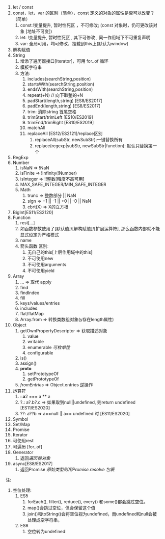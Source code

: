 1. let / const
  1. const，let，var 的区别（简单），const 定义的对象的属性是否可以改变？（简单）
     1. const:!变量提升, 暂时性死区 ，不可修改; (const 对象时，仍可更改该对象 [地址不可变])
     2. let: !变量提升, 暂时性死区  , 其下可修改 , 同一作用域下不可重复声明
     3. var: 全局可用，均可修改，挂载到this上(默认为window)
2. 解构赋值
3. String
   1. 增添了遍历器接口[Iterator]，可用 for..of 循环
   2. 模板字符串
   3. 方法:
      1. includes(searchString,position)
      2. startsWith(searchString,position)
      3. endsWith(searchString,position)
      4. repeat(+N) // 向下取整的+N
      5. padStart(length,string) [ES8/ES2017]
      6. padEnd(length,string) [ES8/ES2017]
      7. trim: 消除string 首尾空格
      8. trimStart/trimLeft [ES10/ES2019]
      9. trimEnd/trimRight  [ES10/ES2019]
      10. matchAll
      11. replaceAll [ES12/ES2121]/replace区别
          1.  replaceAll(subStr, newSubStr):一键替换所有
          2.  replace(regexp|subStr, newSubStr|function): 默认只替换第一个
4.  RegExp
5. Number
   1. isNaN => !NaN
   2. isFinite => !Infinity(!Number)
   3. isInteger => !!整数[精度不高可用]
   4. MAX_SAFE_INTEGER/MIN_SAFE_INTEGER
   5. Math
      1. trunc => 整数部分 || NaN
      2. sign => +1 || -1 || +0 || -0 || NaN
      3. cbrt(X) => X的立方根
6. BigInt[ES11/ES2120]
7. Function
   1. rest[...]
   2. 如函数参数使用了[默认值]/[解构赋值]/[扩展运算符], 那么函数内部就不能显式设定为严格模式
   3. name
   4. 箭头函数
      区别:
      1. 无自己的this[上层作用域中的this]
      2. 不可使用new
      3. 不可使用arguments
      4. 不可使用yield
8. Array
   1. ... => 取代 apply
   2. find
   3. findIndex
   4. fill
   5. keys/values/entries
   6. includes
   7. flat/flatMap
   8. Array.from => 转换类数组对象(y存在length属性)
9. Object
   1.  getOwnPropertyDescriptor => 获取描述对象
       1.  value
       2.  writable
       3.  enumerable *可枚举性*
       4.  configurable
   2.  is()
   3.  assign()
   4.  __proto__
       1.  setPrototypeOf
       2.  getPrototypeOf
   5.  *fromEntries* => Object.entries 逆操作
10. 运算符
    1.  **: a**2 === a ** a
    2.  ?.: a?.b?.c => 如果取到null||undefined, 则return undefined [ES11/ES2020]
    3.  ??: a??b => a==null || a== undefined 时 [ES11/ES2020]
11. Symbol
1.  Set/Map
2.  Promise
3.  Iterator 
   6.  可使用rest
   7.  可遍历 [for..of]
4.  Generator
    1.  返回*遍历器对象*
5.  async[ES8/ES2017]
    1.  返回Promise *原始类型则用Promise.resolve 包裹*

注:
1. 空位处理:
   1. ES5
      1. forEach(), filter(), reduce(), every() 和some()都会跳过空位。
      2. map()会跳过空位，但会保留这个值
      3. join()和toString()会将空位视为undefined，而undefined和null会被处理成空字符串。
   2. ES6
      1. 空位转为undefined
